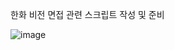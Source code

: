 한화 비전 면접 관련  스크립트 작성 및 준비


![image](https://github.com/PocachipMind/TIL/assets/101550112/a0eba91a-f299-43f8-a416-569934db4147)
